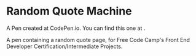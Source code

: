# Random Quote Machine

A Pen created at CodePen.io. You can find this one at [](http://codepen.io/tomchkk/pen/RRWEjg).

A pen containing a random quote page, for Free Code Camp's Front End Developer Certification/Intermediate Projects.